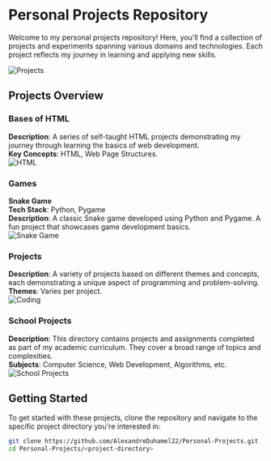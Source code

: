 # Personal Projects Repository

Welcome to my personal projects repository! Here, you'll find a collection of projects and experiments spanning various domains and technologies. Each project reflects my journey in learning and applying new skills.

![Projects]([https://media.giphy.com/media/Ih5dcHgN4b8zSSI9OQ/giphy.gif](https://i.giphy.com/media/v1.Y2lkPTc5MGI3NjExeTAzZWFib2hudXR6anp1Zmp2ZnY2Zjc5Y3MyMnQ0dzNiNTdtZ200ayZlcD12MV9pbnRlcm5hbF9naWZfYnlfaWQmY3Q9Zw/GiXbMe92rt9NS/giphy.gif))

## Projects Overview

### Bases of HTML
**Description**: A series of self-taught HTML projects demonstrating my journey through learning the basics of web development.  
**Key Concepts**: HTML, Web Page Structures.  
![HTML](https://media.giphy.com/media/XAxylRMCdpbEWUAvr8/giphy.gif)

### Games
**Snake Game**  
**Tech Stack**: Python, Pygame  
**Description**: A classic Snake game developed using Python and Pygame. A fun project that showcases game development basics.  
![Snake Game](https://media.giphy.com/media/l3q2K5jinAlChoCLS/giphy.gif)

### Projects
**Description**: A variety of projects based on different themes and concepts, each demonstrating a unique aspect of programming and problem-solving.  
**Themes**: Varies per project.  
![Coding](https://media.giphy.com/media/QssGEmpkyEOhBCb7e1/giphy.gif)

### School Projects
**Description**: This directory contains projects and assignments completed as part of my academic curriculum. They cover a broad range of topics and complexities.  
**Subjects**: Computer Science, Web Development, Algorithms, etc.  
![School Projects](https://media.giphy.com/media/zOvBKUUEERdNm/giphy.gif)

## Getting Started

To get started with these projects, clone the repository and navigate to the specific project directory you're interested in:

```bash
git clone https://github.com/AlexandreDuhamel22/Personal-Projects.git
cd Personal-Projects/<project-directory>
```
